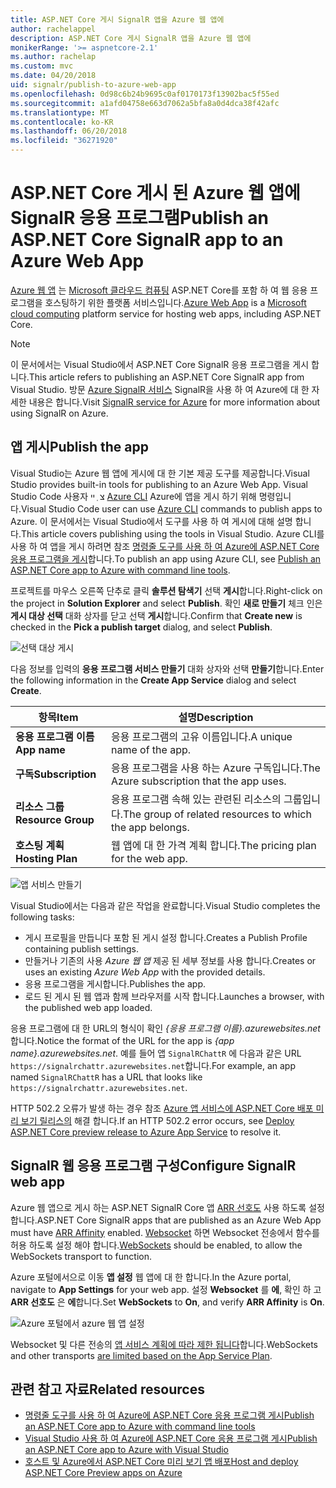 ```yaml
---
title: ASP.NET Core 게시 SignalR 앱을 Azure 웹 앱에
author: rachelappel
description: ASP.NET Core 게시 SignalR 앱을 Azure 웹 앱에
monikerRange: '>= aspnetcore-2.1'
ms.author: rachelap
ms.custom: mvc
ms.date: 04/20/2018
uid: signalr/publish-to-azure-web-app
ms.openlocfilehash: 0d98c6b24b9695c0af0170173f13902bac5f55ed
ms.sourcegitcommit: a1afd04758e663d7062a5bfa8a0d4dca38f42afc
ms.translationtype: MT
ms.contentlocale: ko-KR
ms.lasthandoff: 06/20/2018
ms.locfileid: "36271920"
---
```

# <a name="publish-an-aspnet-core-signalr-app-to-an-azure-web-app"></a><span data-ttu-id="c70db-103">ASP.NET Core 게시 된 Azure 웹 앱에 SignalR 응용 프로그램</span><span class="sxs-lookup"><span data-stu-id="c70db-103">Publish an ASP.NET Core SignalR app to an Azure Web App</span></span>

<span data-ttu-id="c70db-104">[Azure 웹 앱](/azure/app-service/app-service-web-overview) 는 [Microsoft 클라우드 컴퓨팅](https://azure.microsoft.com/) ASP.NET Core를 포함 하 여 웹 응용 프로그램을 호스팅하기 위한 플랫폼 서비스입니다.</span><span class="sxs-lookup"><span data-stu-id="c70db-104">[Azure Web App](/azure/app-service/app-service-web-overview) is a [Microsoft cloud computing](https://azure.microsoft.com/) platform service for hosting web apps, including ASP.NET Core.</span></span>

> [!NOTE]
> <span data-ttu-id="c70db-105">이 문서에서는 Visual Studio에서 ASP.NET Core SignalR 응용 프로그램을 게시 합니다.</span><span class="sxs-lookup"><span data-stu-id="c70db-105">This article refers to publishing an ASP.NET Core SignalR app from Visual Studio.</span></span> <span data-ttu-id="c70db-106">방문 [Azure SignalR 서비스](https://azure.microsoft.com/en-gb/services/signalr-service?) SignalR을 사용 하 여 Azure에 대 한 자세한 내용은 합니다.</span><span class="sxs-lookup"><span data-stu-id="c70db-106">Visit [SignalR service for Azure](https://azure.microsoft.com/en-gb/services/signalr-service?) for more information about using SignalR on Azure.</span></span>

## <a name="publish-the-app"></a><span data-ttu-id="c70db-107">앱 게시</span><span class="sxs-lookup"><span data-stu-id="c70db-107">Publish the app</span></span>

<span data-ttu-id="c70db-108">Visual Studio는 Azure 웹 앱에 게시에 대 한 기본 제공 도구를 제공합니다.</span><span class="sxs-lookup"><span data-stu-id="c70db-108">Visual Studio provides built-in tools for publishing to an Azure Web App.</span></span> <span data-ttu-id="c70db-109">Visual Studio Code 사용자 צ ְ ײ [Azure CLI](/cli/azure) Azure에 앱을 게시 하기 위해 명령입니다.</span><span class="sxs-lookup"><span data-stu-id="c70db-109">Visual Studio Code user can use [Azure CLI](/cli/azure) commands to publish apps to Azure.</span></span> <span data-ttu-id="c70db-110">이 문서에서는 Visual Studio에서 도구를 사용 하 여 게시에 대해 설명 합니다.</span><span class="sxs-lookup"><span data-stu-id="c70db-110">This article covers publishing using the tools in Visual Studio.</span></span> <span data-ttu-id="c70db-111">Azure CLI를 사용 하 여 앱을 게시 하려면 참조 [명령줄 도구를 사용 하 여 Azure에 ASP.NET Core 응용 프로그램을 게시](xref:tutorials/publish-to-azure-webapp-using-cli)합니다.</span><span class="sxs-lookup"><span data-stu-id="c70db-111">To publish an app using Azure CLI, see [Publish an ASP.NET Core app to Azure with command line tools](xref:tutorials/publish-to-azure-webapp-using-cli).</span></span>

<span data-ttu-id="c70db-112">프로젝트를 마우스 오른쪽 단추로 클릭 **솔루션 탐색기** 선택 **게시**합니다.</span><span class="sxs-lookup"><span data-stu-id="c70db-112">Right-click on the project in **Solution Explorer** and select **Publish**.</span></span> <span data-ttu-id="c70db-113">확인 **새로 만들기** 체크 인은 **게시 대상 선택** 대화 상자를 닫고 선택 **게시**합니다.</span><span class="sxs-lookup"><span data-stu-id="c70db-113">Confirm that **Create new** is checked in the **Pick a publish target** dialog, and select **Publish**.</span></span>

![선택 대상 게시](publish-to-azure-web-app/_static/pick-publish-target-dialog.png)

<span data-ttu-id="c70db-115">다음 정보를 입력의 **응용 프로그램 서비스 만들기** 대화 상자와 선택 **만들기**합니다.</span><span class="sxs-lookup"><span data-stu-id="c70db-115">Enter the following information in the **Create App Service** dialog and select **Create**.</span></span>

| <span data-ttu-id="c70db-116">항목</span><span class="sxs-lookup"><span data-stu-id="c70db-116">Item</span></span> | <span data-ttu-id="c70db-117">설명</span><span class="sxs-lookup"><span data-stu-id="c70db-117">Description</span></span> |
| ---- | ----------- |
| <span data-ttu-id="c70db-118">**응용 프로그램 이름**</span><span class="sxs-lookup"><span data-stu-id="c70db-118">**App name**</span></span> | <span data-ttu-id="c70db-119">응용 프로그램의 고유 이름입니다.</span><span class="sxs-lookup"><span data-stu-id="c70db-119">A unique name of the app.</span></span> |
| <span data-ttu-id="c70db-120">**구독**</span><span class="sxs-lookup"><span data-stu-id="c70db-120">**Subscription**</span></span> | <span data-ttu-id="c70db-121">응용 프로그램을 사용 하는 Azure 구독입니다.</span><span class="sxs-lookup"><span data-stu-id="c70db-121">The Azure subscription that the app uses.</span></span> |
| <span data-ttu-id="c70db-122">**리소스 그룹**</span><span class="sxs-lookup"><span data-stu-id="c70db-122">**Resource Group**</span></span> | <span data-ttu-id="c70db-123">응용 프로그램 속해 있는 관련된 리소스의 그룹입니다.</span><span class="sxs-lookup"><span data-stu-id="c70db-123">The group of related resources to which the app belongs.</span></span>  |
| <span data-ttu-id="c70db-124">**호스팅 계획**</span><span class="sxs-lookup"><span data-stu-id="c70db-124">**Hosting Plan**</span></span> | <span data-ttu-id="c70db-125">웹 앱에 대 한 가격 계획 합니다.</span><span class="sxs-lookup"><span data-stu-id="c70db-125">The pricing plan for the web app.</span></span> |

![앱 서비스 만들기](publish-to-azure-web-app/_static/create-app-service-dialog.png)

<span data-ttu-id="c70db-127">Visual Studio에서는 다음과 같은 작업을 완료합니다.</span><span class="sxs-lookup"><span data-stu-id="c70db-127">Visual Studio completes the following tasks:</span></span>

* <span data-ttu-id="c70db-128">게시 프로필을 만듭니다 포함 된 게시 설정 합니다.</span><span class="sxs-lookup"><span data-stu-id="c70db-128">Creates a Publish Profile containing publish settings.</span></span>
* <span data-ttu-id="c70db-129">만들거나 기존의 사용 *Azure 웹 앱* 제공 된 세부 정보를 사용 합니다.</span><span class="sxs-lookup"><span data-stu-id="c70db-129">Creates or uses an existing *Azure Web App* with the provided details.</span></span>
* <span data-ttu-id="c70db-130">응용 프로그램을 게시합니다.</span><span class="sxs-lookup"><span data-stu-id="c70db-130">Publishes the app.</span></span>
* <span data-ttu-id="c70db-131">로드 된 게시 된 웹 앱과 함께 브라우저를 시작 합니다.</span><span class="sxs-lookup"><span data-stu-id="c70db-131">Launches a browser, with the published web app loaded.</span></span>

<span data-ttu-id="c70db-132">응용 프로그램에 대 한 URL의 형식이 확인 *{응용 프로그램 이름}.azurewebsites.net*합니다.</span><span class="sxs-lookup"><span data-stu-id="c70db-132">Notice the format of the URL for the app is *{app name}.azurewebsites.net*.</span></span> <span data-ttu-id="c70db-133">예를 들어 앱 `SignalRChattR` 에 다음과 같은 URL `https://signalrchattr.azurewebsites.net`합니다.</span><span class="sxs-lookup"><span data-stu-id="c70db-133">For example, an app named `SignalRChattR` has a URL that looks like `https://signalrchattr.azurewebsites.net`.</span></span>

<span data-ttu-id="c70db-134">HTTP 502.2 오류가 발생 하는 경우 참조 [Azure 앱 서비스에 ASP.NET Core 배포 미리 보기 릴리스의](xref:host-and-deploy/azure-apps/index) 해결 합니다.</span><span class="sxs-lookup"><span data-stu-id="c70db-134">If an HTTP 502.2 error occurs, see [Deploy ASP.NET Core preview release to Azure App Service](xref:host-and-deploy/azure-apps/index) to resolve it.</span></span>

## <a name="configure-signalr-web-app"></a><span data-ttu-id="c70db-135">SignalR 웹 응용 프로그램 구성</span><span class="sxs-lookup"><span data-stu-id="c70db-135">Configure SignalR web app</span></span>

<span data-ttu-id="c70db-136">Azure 웹 앱으로 게시 하는 ASP.NET SignalR Core 앱 [ARR 선호도](https://en.wikipedia.org/wiki/Application_Request_Routing) 사용 하도록 설정 합니다.</span><span class="sxs-lookup"><span data-stu-id="c70db-136">ASP.NET Core SignalR apps that are published as an Azure Web App must have [ARR Affinity](https://en.wikipedia.org/wiki/Application_Request_Routing) enabled.</span></span> <span data-ttu-id="c70db-137">[Websocket](xref:fundamentals/websockets) 하면 Websocket 전송에서 함수를 허용 하도록 설정 해야 합니다.</span><span class="sxs-lookup"><span data-stu-id="c70db-137">[WebSockets](xref:fundamentals/websockets) should be enabled, to allow the WebSockets transport to function.</span></span>

<span data-ttu-id="c70db-138">Azure 포털에서으로 이동 **앱 설정** 웹 앱에 대 한 합니다.</span><span class="sxs-lookup"><span data-stu-id="c70db-138">In the Azure portal, navigate to **App Settings** for your web app.</span></span> <span data-ttu-id="c70db-139">설정 **Websocket** 를 **에**, 확인 하 고 **ARR 선호도** 은 **에**합니다.</span><span class="sxs-lookup"><span data-stu-id="c70db-139">Set **WebSockets** to **On**, and verify **ARR Affinity** is **On**.</span></span>

![Azure 포털에서 azure 웹 앱 설정](publish-to-azure-web-app/_static/azure-web-app-settings.png)

 <span data-ttu-id="c70db-141">Websocket 및 다른 전송의 [앱 서비스 계획에 따라 제한 됩니다](/azure/azure-subscription-service-limits#app-service-limits)합니다.</span><span class="sxs-lookup"><span data-stu-id="c70db-141">WebSockets and other transports [are limited based on the App Service Plan](/azure/azure-subscription-service-limits#app-service-limits).</span></span>

## <a name="related-resources"></a><span data-ttu-id="c70db-142">관련 참고 자료</span><span class="sxs-lookup"><span data-stu-id="c70db-142">Related resources</span></span>

* [<span data-ttu-id="c70db-143">명령줄 도구를 사용 하 여 Azure에 ASP.NET Core 응용 프로그램 게시</span><span class="sxs-lookup"><span data-stu-id="c70db-143">Publish an ASP.NET Core app to Azure with command line tools</span></span>](xref:tutorials/publish-to-azure-webapp-using-cli?tabs=windows)
* [<span data-ttu-id="c70db-144">Visual Studio 사용 하 여 Azure에 ASP.NET Core 응용 프로그램 게시</span><span class="sxs-lookup"><span data-stu-id="c70db-144">Publish an ASP.NET Core app to Azure with Visual Studio</span></span>](xref:tutorials/publish-to-azure-webapp-using-vs)
* [<span data-ttu-id="c70db-145">호스트 및 Azure에서 ASP.NET Core 미리 보기 앱 배포</span><span class="sxs-lookup"><span data-stu-id="c70db-145">Host and deploy ASP.NET Core Preview apps on Azure</span></span>](xref:host-and-deploy/azure-apps/index#deploy-aspnet-core-preview-release-to-azure-app-service)
